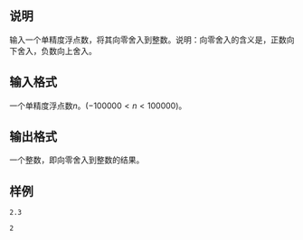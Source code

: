 <h2>说明</h2>

输入一个单精度浮点数，将其向零舍入到整数。说明：向零舍入的含义是，正数向下舍入，负数向上舍入。
<h2>输入格式</h2>

一个单精度浮点数$n$。($-100000 < n < 100000$)。

<h2>输出格式</h2>

一个整数，即向零舍入到整数的结果。

<h2>样例</h2>
<pre><code class="language-input1">2.3</code></pre><pre><code class="language-output1">2</code></pre>
